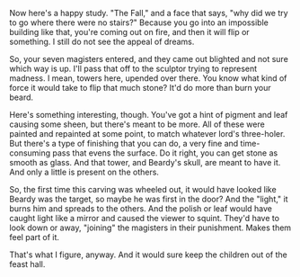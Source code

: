 Now here's a happy study. "The Fall," and a face that says, "why did we try to go where there were no stairs?" Because you go into an impossible building like that, you're coming out on fire, and then it will flip or something. I still do not see the appeal of dreams.

So, your seven magisters entered, and they came out blighted and not sure which way is up. I'll pass that off to the sculptor trying to represent madness. I mean, towers here, upended over there. You know what kind of force it would take to flip that much stone? It'd do more than burn your beard.

Here's something interesting, though. You've got a hint of pigment and leaf causing some sheen, but there's meant to be more. All of these were painted and repainted at some point, to match whatever lord's three-holer. But there's a type of finishing that you can do, a very fine and time-consuming pass that evens the surface. Do it right, you can get stone as smooth as glass. And that tower, and Beardy's skull, are meant to have it. And only a little is present on the others.

So, the first time this carving was wheeled out, it would have looked like Beardy was the target, so maybe he was first in the door? And the "light," it burns him and spreads to the others. And the polish or leaf would have caught light like a mirror and caused the viewer to squint. They'd have to look down or away, "joining" the magisters in their punishment. Makes them feel part of it.

That's what I figure, anyway. And it would sure keep the children out of the feast hall.
